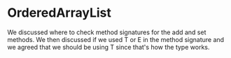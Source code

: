 # OrderedArrayList

We discussed where to check method signatures for the add and set methods. We then discussed if we  used T or E in the method signature and we agreed that we should be using T since that's how the type works. 
